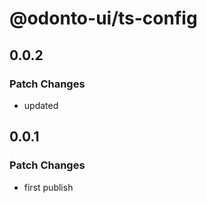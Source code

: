 # @odonto-ui/ts-config

## 0.0.2

### Patch Changes

- updated

## 0.0.1

### Patch Changes

- first publish
